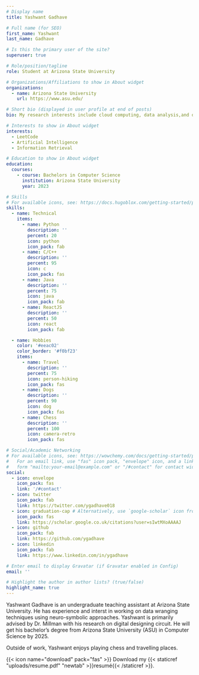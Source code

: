 ```yaml
---
# Display name
title: Yashwant Gadhave

# Full name (for SEO)
first_name: Yashwant
last_name: Gadhave

# Is this the primary user of the site?
superuser: true

# Role/position/tagline
role: Student at Arizona State University

# Organizations/Affiliations to show in About widget
organizations:
  - name: Arizona State University
    url: https://www.asu.edu/

# Short bio (displayed in user profile at end of posts)
bio: My research interests include cloud computing, data analysis,and digital designing.

# Interests to show in About widget
interests:
  - LeetCode
  - Artificial Intelligence
  - Information Retrieval

# Education to show in About widget
education:
  courses:
    - course: Bachelors in Computer Science
      institution: Arizona State University
      year: 2023

# Skills
# For available icons, see: https://docs.hugoblox.com/getting-started/page-builder/#icons
skills:
  - name: Technical
    items:
      - name: Python
        description: ''
        percent: 20
        icon: python
        icon_pack: fab
      - name: C/C++
        description: ''
        percent: 95
        icon: c
        icon_pack: fas
      - name: Java
        description: ''
        percent: 75
        icon: java
        icon_pack: fab
      - name: ReactJS
        description: ''
        percent: 50
        icon: react
        icon_pack: fab

  - name: Hobbies
    color: '#eeac02'
    color_border: '#f0bf23'
    items:
      - name: Travel
        description: ''
        percent: 75
        icon: person-hiking
        icon_pack: fas
      - name: Dogs
        description: ''
        percent: 90
        icon: dog
        icon_pack: fas
      - name: Chess
        description: ''
        percent: 100
        icon: camera-retro
        icon_pack: fas

# Social/Academic Networking
# For available icons, see: https://wowchemy.com/docs/getting-started/page-builder/#icons
#   For an email link, use "fas" icon pack, "envelope" icon, and a link in the
#   form "mailto:your-email@example.com" or "/#contact" for contact widget.
social:
  - icon: envelope
    icon_pack: fas
    link: '/#contact'
  - icon: twitter
    icon_pack: fab
    link: https://twitter.com/ygadhave018
  - icon: graduation-cap # Alternatively, use `google-scholar` icon from `ai` icon pack
    icon_pack: fas
    link: https://scholar.google.co.uk/citations?user=sIwtMXoAAAAJ
  - icon: github
    icon_pack: fab
    link: https://github.com/ygadhave
  - icon: linkedin
    icon_pack: fab
    link: https://www.linkedin.com/in/ygadhave

# Enter email to display Gravatar (if Gravatar enabled in Config)
email: ''

# Highlight the author in author lists? (true/false)
highlight_name: true
---
```


Yashwant Gadhave is an undergraduate teaching assistant at Arizona State University. He has experience and interst in working on data wranging techniques using neuro-symbolic approaches. Yashwant is primarily advised by Dr. Millman with his research on digital designing circuit. He will get his bachelor’s degree from Arizona State University (ASU) in Computer Science by 2025.

Outside of work, Yashwant enjoys playing chess and travelling places.

{{< icon name="download" pack="fas" >}} Download my {{< staticref "uploads/resume.pdf" "newtab" >}}resumé{{< /staticref >}}.
